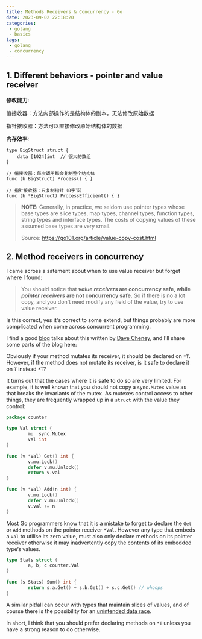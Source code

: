```yaml
---
title: Methods Receivers & Concurrency - Go
date: 2023-09-02 22:18:20
categories:
 - golang
 - basics
tags:
 - golang
 - concurrency
---
```


## 1. Different behaviors - pointer and value receiver

**修改能力**:

值接收器：方法内部操作的是结构体的副本，无法修改原始数据

指针接收器：方法可以直接修改原始结构体的数据

**内存效率**: 

```golang
type BigStruct struct {
    data [1024]int  // 很大的数组
}

// 值接收器：每次调用都会复制整个结构体
func (b BigStruct) Process() { }

// 指针接收器：只复制指针（8字节）
func (b *BigStruct) ProcessEfficient() { }
```

> **NOTE:** Generally, in practice, we seldom use pointer types whose base types are slice types, map types, channel types, function types, string types and interface types. The costs of copying values of these assumed base types are very small. 
>
> Source: https://go101.org/article/value-copy-cost.html

## 2. Method receivers in concurrency

I came across a satement about when to use value receiver but forget where I found:

> You should notice that ***value receivers* are concurrency safe, while *pointer receivers* are not concurrency safe.** So if there is no a lot copy, and you don't need modify any field of the value, try to use value receiver.

Is this correct, yes it's correct to some extend, but things probably are more complicated when come across concurrent programming. 

I find a good [blog](https://dave.cheney.net/2016/03/19/should-methods-be-declared-on-t-or-t) talks about this written by [Dave Cheney](https://dave.cheney.net/), and I'll share some parts of the blog here:

Obviously if your method mutates its receiver, it should be declared on `*T`. However, if the method does not mutate its receiver, is it safe to declare it on `T` instead `*T`?

It turns out that the cases where it is safe to do so are very limited. For example, it is well known that you should not copy a `sync.Mutex` value as that breaks the invariants of the mutex. As mutexes control access to other things, they are frequently wrapped up in a `struct` with the value they control:

```go
package counter

type Val struct {
        mu  sync.Mutex
        val int
}

func (v *Val) Get() int {
        v.mu.Lock()
        defer v.mu.Unlock()
        return v.val
}

func (v *Val) Add(n int) {
        v.mu.Lock()
        defer v.mu.Unlock()
        v.val += n
}
```

Most Go programmers know that it is a mistake to forget to declare the `Get` or `Add` methods on the pointer receiver `*Val`. However any type that embeds a `Val` to utilise its zero value, must also only declare methods on its pointer receiver otherwise it may inadvertently copy the contents of its embedded type’s values.

```go
type Stats struct {
        a, b, c counter.Val
}

func (s Stats) Sum() int {
        return s.a.Get() + s.b.Get() + s.c.Get() // whoops
}
```

A similar pitfall can occur with types that maintain slices of values, and of course there is the possibility for an [unintended data race](http://dave.cheney.net/2015/11/18/wednesday-pop-quiz-spot-the-race).

In short, I think that you should prefer declaring methods on `*T` unless you have a strong reason to do otherwise.


